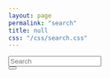 ```yaml
---
layout: page
permalink: "search"
title: null
css: "/css/search.css"
---
```


<!-- <form action="/search.html" method="get">
  <label for="search-box">Search</label>
  <input type="text" id="search-box" name="query">
  <input type="submit" value="search">
  <div class="input-group">
    <div class="form-outline">
      <input type="text" id="search-box" class="form-control" name="query" />
      <label class="form-label" for="form1">Search</label>
    </div>
    <button type="submit" class="btn btn-primary">
      <i class="fa fa-search nav-search-icon"></i>
    </button>
  </div>
</form> -->

<form class="navbar-form" role="search" action="/search.html" method="get" style="margin-bottom: 30px;">
  <div class="input-group add-on" style="width: 100%;">
    <input class="form-control" placeholder="Search" name="query" id="search-box" type="text">
    <div class="input-group-btn" style="width:1px;">
      <button class="btn btn-default" type="submit"><i class="fa fa-search nav-search-icon"></i></button>
    </div>
  </div>
</form>

<!-- <div class="input-group">
  <div class="form-outline">
    <input type="search" id="form1" class="form-control" />
    <label class="form-label" for="form1">Search</label>
  </div>
  <button type="button" class="btn btn-primary">
    <i class="fas fa-search"></i>
  </button>
</div> -->

<!-- <ul id="search-results"></ul> -->

<div id="full-tags-list">
  <div id="search-results" class="post-list">
  </div>
</div>

<script>
  window.store = {
    {% for post in site.posts %}
      "{{ post.url | slugify }}": {
        "title": "{{ post.title | xml_escape }}",
        "author": "{{ post.author | xml_escape }}",
        "category": "{{ post.category | xml_escape }}",
        "date": {{ post.date | jsonify }},
        "content": {{ post.content | strip_html | strip_newlines | jsonify }},
        "url": "{{ post.url | xml_escape }}"
      }
      {% unless forloop.last %},{% endunless %}
    {% endfor %}
  };
</script>
<script src="/js/lunr.js"></script>
<script src="/js/search.js"></script>